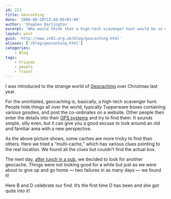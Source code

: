 ```yaml
---
id: 223
title: Geocaching
date: '2006-08-28T13:48:05+01:00'
author: 'Stephen Darlington'
excerpt: 'Who would think that a high-tech scavenger hunt would be so much fun?'
layout: post
guid: 'http://www.zx81.org.uk/blog/geocaching.html'
aliases: ['/blog/geocaching.html']
categories:
    - Blog
tags:
    - Friends
    - people
    - Travel
---
```


I was introduced to the strange world of [Geocaching](http://www.geocaching.com "Geocaching") over Christmas last year.

For the uninitiated, geocaching is, basically, a high-tech scavenger hunt. People hide things all over the world, typically Tupperware boxes containing various goodies, and post the co-ordinates on a website. Other people then enter the details into their [GPS systems](http://en.wikipedia.org/wiki/Gps "Global Positioning System") and try to find them. It sounds simple, silly even, but it can give you a good excuse to look around an old and familiar area with a new perspective.

As the above picture shows, some caches are more tricky to find than others. Here we tried a “multi-cache,” which has various clues pointing to the real location. We found all the clues but couldn’t find the actual box.

The next day, [after lunch in a pub](http://www.roseandcrownwimbledon.co.uk/ "My favourite Sunday afternoon pub"), we decided to look for another geocache. Things were not looking good for a while but just as we were about to give up and go home — two failures in as many days — we found it!

Here B and D celebrate our find. It’s the first time D has been and she got quite into it!